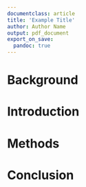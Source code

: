 ```yaml
---
documentclass: article
title: 'Example Title'
author: Author Name
output: pdf_document
export_on_save:
  pandoc: true
---  
```


# Background


# Introduction


# Methods


# Conclusion
